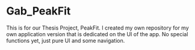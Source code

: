 # Gab_PeakFit
This is for our Thesis Project, PeakFit. I created my own repository for my own application version that is dedicated on the UI of the app. No special functions yet, just pure UI and some navigation.
